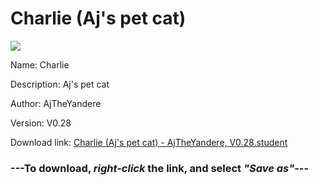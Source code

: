 # Charlie (Aj's pet cat)

<img src = "https://raw.githubusercontent.com/Arbiter1223/Koukou-Gurashi-Custom-Students/master/Students/Files/Charlie%20(Aj's%20pet%20cat).png">

Name: Charlie

Description: Aj's pet cat

Author: AjTheYandere

Version: V0.28

Download link: <a href="https://raw.githubusercontent.com/Arbiter1223/Koukou-Gurashi-Custom-Students/master/Students/Files/Charlie%20(Aj's%20pet%20cat)%20-%20AjTheYandere%2C%20V0.28.student">Charlie (Aj's pet cat) - AjTheYandere, V0.28.student</a>

### ---**To download, _right-click_ the link, and select _"Save as"_**---
